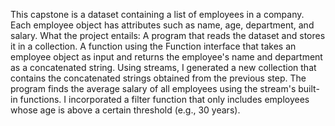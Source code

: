 This capstone is a dataset containing a list of employees in a company. Each employee object has attributes such as name, age, department, and salary. 
What the project entails: A program that reads the dataset and stores it in a collection.
A function using the Function interface that takes an employee object as input and returns the employee's name and department as a concatenated string.
Using streams, I generated a new collection that contains the concatenated strings obtained from the previous step.
The program finds the average salary of all employees using the stream's built-in functions.
I incorporated a filter function that only includes employees whose age is above a certain threshold (e.g., 30 years).
